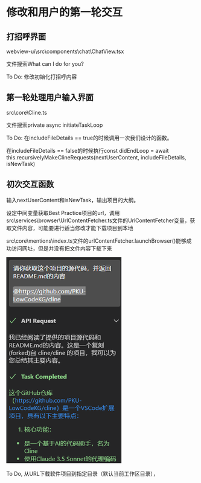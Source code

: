 # 修改和用户的第一轮交互

## 打招呼界面

webview-ui\src\components\chat\ChatView.tsx

文件搜索What can I do for you?

To Do: 修改初始化打招呼内容

## 第一轮处理用户输入界面

src\core\Cline.ts

文件搜索private async initiateTaskLoop

To Do: 在includeFileDetails == true的时候调用一次我们设计的函数。

在includeFileDetails == false的时候执行const didEndLoop = await this.recursivelyMakeClineRequests(nextUserContent, includeFileDetails, isNewTask)

## 初次交互函数

输入nextUserContent和isNewTask，输出项目的大纲。

设定中间变量获取Best Practice项目的url，调用src\services\browser\UrlContentFetcher.ts文件的UrlContentFetcher变量，获取文件内容，可能要进行适当修改才能下载项目到本地

src\core\mentions\index.ts文件的urlContentFetcher.launchBrowser()能够成功访问网址，但是并没有把文件内容下载下来

![success-visit-website](assets\docs\success-visit-url.png)

To Do, 从URL下载软件项目到指定目录（默认当前工作区目录），
